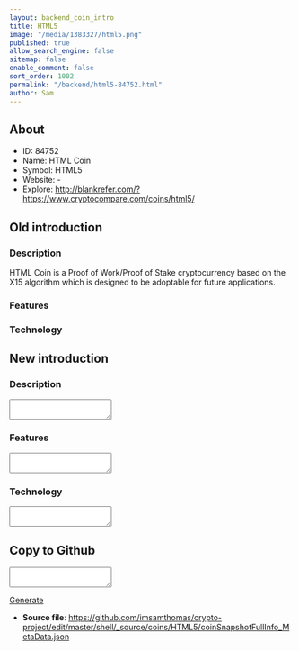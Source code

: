```yaml
---
layout: backend_coin_intro
title: HTML5
image: "/media/1383327/html5.png"
published: true
allow_search_engine: false
sitemap: false
enable_comment: false
sort_order: 1002
permalink: "/backend/html5-84752.html"
author: Sam
---
```


## About

- ID: 84752
- Name: HTML Coin
- Symbol: HTML5
- Website: -
- Explore: http://blankrefer.com/?https://www.cryptocompare.com/coins/html5/


## Old introduction

### Description

<p>HTML Coin is a Proof of Work/Proof of Stake cryptocurrency based on the X15 algorithm which is designed to be adoptable for future applications.</p>

### Features


### Technology




## New introduction


### Description
<textarea id="meta_description" name="description"></textarea>

### Features
<textarea id="meta_features" name="features"></textarea>

### Technology
<textarea id="meta_technology" name="technology"></textarea>


## Copy to Github

<textarea id="coinsnapshotfullinfo_metadata"></textarea>

<a href="#gen" onclick="generateMetaDatJson()">Generate</a>

- **Source file**: <a href="https://github.com/imsamthomas/crypto-project/edit/master/shell/_source/coins/HTML5/coinSnapshotFullInfo_MetaData.json">https://github.com/imsamthomas/crypto-project/edit/master/shell/_source/coins/HTML5/coinSnapshotFullInfo_MetaData.json</a>

